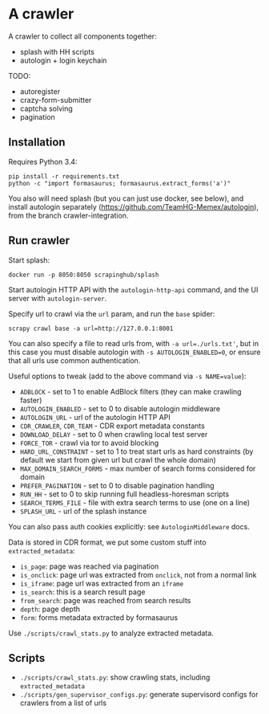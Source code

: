 A crawler
=========

A crawler to collect all components together:

* splash with HH scripts
* autologin + login keychain

TODO:

* autoregister
* crazy-form-submitter
* captcha solving
* pagination


Installation
------------

Requires Python 3.4:

    pip install -r requirements.txt
    python -c "import formasaurus; formasaurus.extract_forms('a')"

You also will need splash (but you can just use docker, see below),
and install autologin separately (https://github.com/TeamHG-Memex/autologin),
from the branch crawler-integration.

Run crawler
-----------

Start splash:

    docker run -p 8050:8050 scrapinghub/splash

Start autologin HTTP API with the ``autologin-http-api`` command,
and the UI server with ``autologin-server``.

Specify url to crawl via the ``url`` param, and run the ``base`` spider:

    scrapy crawl base -a url=http://127.0.0.1:8001

You can also specify a file to read urls from, with ``-a url=./urls.txt'``,
but in this case you must disable autologin with ``-s AUTOLOGIN_ENABLED=0``,
or ensure that all urls use common authentication.

Useful options to tweak (add to the above command via ``-s NAME=value``):

- ``ADBLOCK`` - set to 1 to enable AdBlock filters (they can make crawling faster)
- ``AUTOLOGIN_ENABLED`` - set to 0 to disable autologin middleware
- ``AUTOLOGIN_URL`` - url of the autologin HTTP API
- ``CDR_CRAWLER``, ``CDR_TEAM`` - CDR export metadata constants
- ``DOWNLOAD_DELAY`` - set to 0 when crawling local test server
- ``FORCE_TOR`` - crawl via tor to avoid blocking
- ``HARD_URL_CONSTRAINT`` - set to 1 to treat start urls as hard constraints
 (by default we start from given url but crawl the whole domain)
- ``MAX_DOMAIN_SEARCH_FORMS`` - max number of search forms considered for domain
- ``PREFER_PAGINATION`` - set to 0 to disable pagination handling
- ``RUN_HH`` - set to 0 to skip running full headless-horesman scripts
- ``SEARCH_TERMS_FILE`` - file with extra search terms to use (one on a line)
- ``SPLASH_URL`` - url of the splash instance

You can also pass auth cookies explicitly: see ``AutologinMiddleware`` docs.

Data is stored in CDR format, we put some custom stuff into ``extracted_metadata``:

- ``is_page``: page was reached via pagination
- ``is_onclick``: page url was extracted from ``onclick``, not from a normal link
- ``is_iframe``: page url was extracted from an ``iframe``
- ``is_search``: this is a search result page
- ``from_search``: page was reached from search results
- ``depth``: page depth
- ``form``: forms metadata extracted by formasaurus

Use ``./scripts/crawl_stats.py`` to analyze extracted metadata.

Scripts
-------

* ``./scripts/crawl_stats.py``:
  show crawling stats, including ``extracted_metadata``
* ``./scripts/gen_supervisor_configs.py``:
  generate supervisord configs for crawlers from a list of urls
